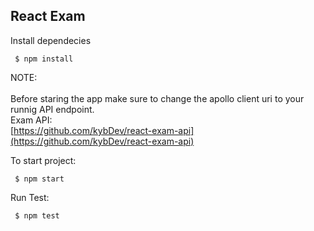 
## React Exam

Install dependecies
```
 $ npm install
```

NOTE:<br>  
Before staring the app make sure to change the apollo client uri to your runnig API endpoint. <br> 
Exam API:<br> 
[https://github.com/kybDev/react-exam-api](https://github.com/kybDev/react-exam-api)

To start project:
```
 $ npm start
```

Run Test:
```
 $ npm test
```
